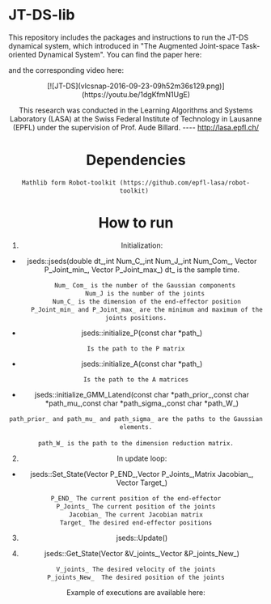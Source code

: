 # JT-DS-lib


This repository includes the packages and instructions to run the JT-DS dynamical system, which introduced in "The Augmented Joint-space Task-oriented Dynamical System". You can find the paper here:

and the corresponding video here:
<div style="text-align:center">
[![JT-DS](vlcsnap-2016-09-23-09h52m36s129.png)](https://youtu.be/1dgKfmN1UgE)

This research was conducted in the Learning Algorithms and Systems Laboratory (LASA) at the Swiss Federal Institute of Technology in Lausanne (EPFL) under the supervision of Prof. Aude Billard.  ---- http://lasa.epfl.ch/

# Dependencies 
	Mathlib form Robot-toolkit (https://github.com/epfl-lasa/robot-toolkit) 

# How to run

1. Initialization:

+  jseds::jseds(double dt_,int Num_C_,int Num_J_,int Num_Com_, Vector P_Joint_min_, Vector P_Joint_max_)
      dt_ is the sample time.
```
      Num_ Com_ is the number of the Gaussian components 
      Num_J is the number of the joints 
      Num_C_ is the dimension of the end-effector position
      P_Joint_min_ and P_Joint_max_ are the minimum and maximum of the joints positions.
```

+  jseds::initialize_P(const char *path_)
```
Is the path to the P matrix
```

+  jseds::initialize_A(const char *path_)
```
Is the path to the A matrices
```
+  jseds::initialize_GMM_Latend(const char *path_prior_,const char *path_mu_,const char *path_sigma_,const char *path_W_)
```
path_prior_ and path_mu_ and path_sigma_ are the paths to the Gaussian elements.

path_W_ is the path to the dimension reduction matrix.
```
2. In update loop:
+ jseds::Set_State(Vector P_END_,Vector P_Joints_,Matrix Jacobian_, Vector Target_)
```
P_END_ The current position of the end-effector
P_Joints_ The current position of the joints
Jacobian_ The current Jacobian matrix
Target_ The desired end-effector positions
```

3. jseds::Update()

4. jseds::Get_State(Vector &V_joints_,Vector &P_joints_New_)
```
V_joints_ The desired velocity of the joints
P_joints_New_  The desired position of the joints
```

Example of executions are available here:

